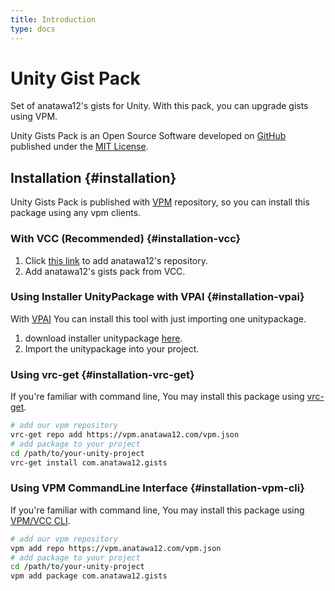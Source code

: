 ```yaml
---
title: Introduction
type: docs
---
```


# Unity Gist Pack

Set of anatawa12's gists for Unity.
With this pack, you can upgrade gists using VPM.

Unity Gists Pack is an Open Source Software developed on [GitHub] published under the [MIT License].

[GitHub]: https://github.com/anatawa12/unity-gist-pack
[MIT License]: https://github.com/anatawa12/unity-gist-pack/blob/HEAD/LICENSE

## Installation {#installation}

Unity Gists Pack is published with [VPM][vpm] repository, so you can install this package using any vpm clients.

### With VCC (Recommended) {#installation-vcc}

1. Click [this link][VCC-add-repo-link] to add anatawa12's repository.
2. Add anatawa12's gists pack from VCC.

### Using Installer UnityPackage with VPAI {#installation-vpai}

With [VPAI] You can install this tool with just importing one unitypackage.

1. download installer unitypackage [here][installer unitypackage].
2. Import the unitypackage into your project.

### Using vrc-get {#installation-vrc-get}

If you're familiar with command line, You may install this package using [vrc-get][vrc-get].

```bash
# add our vpm repository
vrc-get repo add https://vpm.anatawa12.com/vpm.json
# add package to your project
cd /path/to/your-unity-project
vrc-get install com.anatawa12.gists
```

### Using VPM CommandLine Interface {#installation-vpm-cli}

If you're familiar with command line, You may install this package using [VPM/VCC CLI][vcc-cli].

```bash
# add our vpm repository
vpm add repo https://vpm.anatawa12.com/vpm.json
# add package to your project
cd /path/to/your-unity-project
vpm add package com.anatawa12.gists
```

[VPAI]: https://github.com/anatawa12/VPMPackageAutoInstaller
[vpm]: https://vcc.docs.vrchat.com/vpm/
[vcc-cli]: https://vcc.docs.vrchat.com/vpm/cli
[vrc-get]: https://github.com/anatawa12/vrc-get
[VCC-add-repo-link]: https://vpm.anatawa12.com/add-repo

[installer unitypackage]: https://api.anatawa12.com/create-vpai/?name=unity-gist-pack-{}-installer.unitypackage&repo=https://vpm.anatawa12.com/vpm.json&package=com.anatawa12.gists&version=x.x.x
